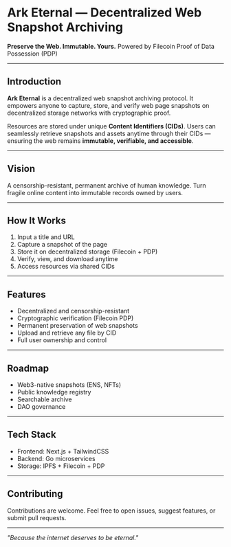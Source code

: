 # Ark Eternal — Decentralized Web Snapshot Archiving

**Preserve the Web. Immutable. Yours.**
Powered by Filecoin Proof of Data Possession (PDP)

---

## Introduction

**Ark Eternal** is a decentralized web snapshot archiving protocol. It empowers anyone to capture, store, and verify web page snapshots on decentralized storage networks with cryptographic proof.

Resources are stored under unique **Content Identifiers (CIDs)**. Users can seamlessly retrieve snapshots and assets anytime through their CIDs — ensuring the web remains **immutable, verifiable, and accessible**.

---

## Vision

A censorship-resistant, permanent archive of human knowledge.
Turn fragile online content into immutable records owned by users.

---

## How It Works

1. Input a title and URL
2. Capture a snapshot of the page
3. Store it on decentralized storage (Filecoin + PDP)
4. Verify, view, and download anytime
5. Access resources via shared CIDs

---

## Features

* Decentralized and censorship-resistant
* Cryptographic verification (Filecoin PDP)
* Permanent preservation of web snapshots
* Upload and retrieve any file by CID
* Full user ownership and control

---

## Roadmap

* Web3-native snapshots (ENS, NFTs)
* Public knowledge registry
* Searchable archive
* DAO governance

---

## Tech Stack

* Frontend: Next.js + TailwindCSS
* Backend: Go microservices
* Storage: IPFS + Filecoin + PDP

---

## Contributing

Contributions are welcome. Feel free to open issues, suggest features, or submit pull requests.

---

*"Because the internet deserves to be eternal."*


